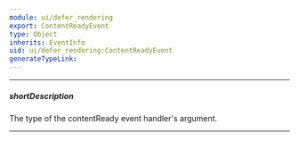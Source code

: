 ```yaml
---
module: ui/defer_rendering
export: ContentReadyEvent
type: Object
inherits: EventInfo
uid: ui/defer_rendering:ContentReadyEvent
generateTypeLink: 
---
```

---
##### shortDescription
The type of the contentReady event handler's argument.

---
<!-- Description goes here -->
